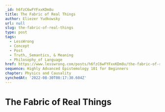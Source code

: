 ```yaml
---
_id: h6fzC6wFYFxxKDm8u
title: The Fabric of Real Things
author: Eliezer Yudkowsky
url: null
slug: the-fabric-of-real-things
type: post
tags:
  - LessWrong
  - Concept
  - Post
  - Truth,_Semantics, & Meaning
  - Philosophy_of Language
href: https://www.lesswrong.com/posts/h6fzC6wFYFxxKDm8u/the-fabric-of-real-things
sequence: Highly Advanced Epistemology 101 for Beginners
chapter: Physics and Causality
synchedAt: '2022-08-30T08:17:30.604Z'
---
```

# The Fabric of Real Things

